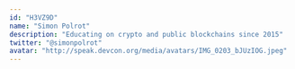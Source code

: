 ```yaml
---
id: "H3VZ9D"
name: "Simon Polrot"
description: "Educating on crypto and public blockchains since 2015"
twitter: "@simonpolrot"
avatar: "http://speak.devcon.org/media/avatars/IMG_0203_bJUzIOG.jpeg"
---
```

